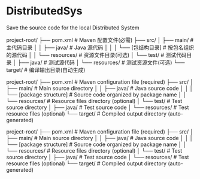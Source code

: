 # DistributedSys
Save the source code for the local Distributed System


project-root/
├── pom.xml                             # Maven 配置文件(必需)
├── src/
│   ├── main/                           # 主代码目录
│   │   ├── java/                       # Java 源代码
│   │   │   └── [包结构目录]           # 按包名组织的源代码
│   │   └── resources/                  # 资源文件目录(可选)
│   └── test/                           # 测试代码目录
│       ├── java/                       # 测试源代码
│       └── resources/                  # 测试资源文件(可选)
└── target/                             # 编译输出目录(自动生成)


project-root/
├── pom.xml                             # Maven configuration file (required)
├── src/
│   ├── main/                           # Main source directory
│   │   ├── java/                       # Java source code
│   │   │   └── [package structure]     # Source code organized by package name
│   │   └── resources/                  # Resource files directory (optional)
│   └── test/                           # Test source directory
│       ├── java/                       # Test source code
│       └── resources/                  # Test resource files (optional)
└── target/                             # Compiled output directory (auto-generated)


project-root/ ├── pom.xml # Maven configuration file (required) ├── src/ │ ├── main/ # Main source directory │ │ ├── java/ # Java source code │ │ │ └── [package structure] # Source code organized by package name │ │ └── resources/ # Resource files directory (optional) │ └── test/ # Test source directory │ ├── java/ # Test source code │ └── resources/ # Test resource files (optional) └── target/ # Compiled output directory (auto-generated)

